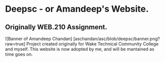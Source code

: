 # Deepsc - or Amandeep's Website.
## Originally WEB.210 Assignment.
![Banner of Amandeep Chandan] [aschandan/asc/blob/deepsc/banner.png?raw=true]
Project created originally for Wake Technical Community College and myself. This website is now adopted by me, and will be mantained as time goes on. 
